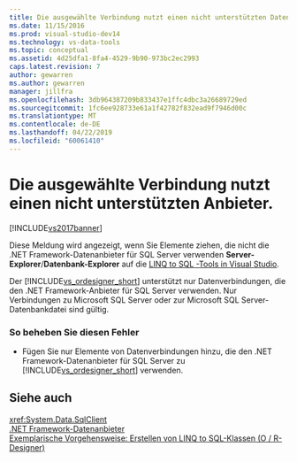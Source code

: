 ```yaml
---
title: Die ausgewählte Verbindung nutzt einen nicht unterstützten Datenbankanbieter | Microsoft-Dokumentation
ms.date: 11/15/2016
ms.prod: visual-studio-dev14
ms.technology: vs-data-tools
ms.topic: conceptual
ms.assetid: 4d25dfa1-8fa4-4529-9b90-973bc2ec2993
caps.latest.revision: 7
author: gewarren
ms.author: gewarren
manager: jillfra
ms.openlocfilehash: 3db964387209b833437e1ffc4dbc3a26689729ed
ms.sourcegitcommit: 1fc6ee928733e61a1f42782f832ead9f7946d00c
ms.translationtype: MT
ms.contentlocale: de-DE
ms.lasthandoff: 04/22/2019
ms.locfileid: "60061410"
---
```

# <a name="the-selected-connection-uses-an-unsupported-database-provider"></a>Die ausgewählte Verbindung nutzt einen nicht unterstützten Anbieter.
[!INCLUDE[vs2017banner](../includes/vs2017banner.md)]

Diese Meldung wird angezeigt, wenn Sie Elemente ziehen, die nicht die .NET Framework-Datenanbieter für SQL Server verwenden **Server-Explorer**/**Datenbank-Explorer** auf die [LINQ to SQL -Tools in Visual Studio](../data-tools/linq-to-sql-tools-in-visual-studio2.md).  
  
 Der [!INCLUDE[vs_ordesigner_short](../includes/vs-ordesigner-short-md.md)] unterstützt nur Datenverbindungen, die den .NET Framework-Anbieter für SQL Server verwenden. Nur Verbindungen zu Microsoft SQL Server oder zur Microsoft SQL Server-Datenbankdatei sind gültig.  
  
### <a name="to-correct-this-error"></a>So beheben Sie diesen Fehler  
  
- Fügen Sie nur Elemente von Datenverbindungen hinzu, die den .NET Framework-Datenanbieter für SQL Server zu [!INCLUDE[vs_ordesigner_short](../includes/vs-ordesigner-short-md.md)] verwenden.  
  
## <a name="see-also"></a>Siehe auch  
 <xref:System.Data.SqlClient>   
 [.NET Framework-Datenanbieter](http://msdn.microsoft.com/library/03a9fc62-2d24-491a-9fe6-d6bdb6dcb131)   
 [Exemplarische Vorgehensweise: Erstellen von LINQ to SQL-Klassen (O / R-Designer)](http://msdn.microsoft.com/library/35aad4a4-2e8a-46e2-ae09-5fbfd333c233)